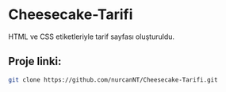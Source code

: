 # Cheesecake-Tarifi
HTML ve CSS etiketleriyle tarif sayfası oluşturuldu.
## Proje linki:
```bash
git clone https://github.com/nurcanNT/Cheesecake-Tarifi.git
```
